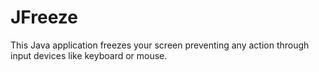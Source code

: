 # JFreeze
This Java application freezes your screen preventing any action through input devices like keyboard or mouse. 
